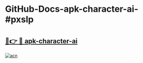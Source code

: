 # GitHub-Docs-apk-character-ai-#pxslp

# <h2><a href="https://andorid.site?title=apk-character-ai&ref=07A">🔗👉 🔴 apk-character-ai</a></h2>

[![acn](https://github.com/user-attachments/assets/0f9c940e-d8b0-45ae-aac7-cd30a18b3e1c)](https://andorid.site?title=apk-character-ai&ref=07A)

